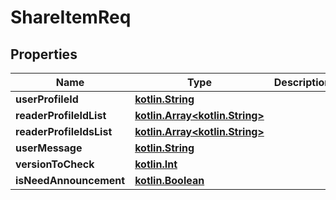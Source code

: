 # ShareItemReq

## Properties
Name | Type | Description | Notes
------------ | ------------- | ------------- | -------------
**userProfileId** | [**kotlin.String**](.md) |  |  [optional]
**readerProfileIdList** | [**kotlin.Array&lt;kotlin.String&gt;**](.md) |  |  [optional]
**readerProfileIdsList** | [**kotlin.Array&lt;kotlin.String&gt;**](.md) |  |  [optional]
**userMessage** | [**kotlin.String**](.md) |  |  [optional]
**versionToCheck** | [**kotlin.Int**](.md) |  |  [optional]
**isNeedAnnouncement** | [**kotlin.Boolean**](.md) |  |  [optional]
